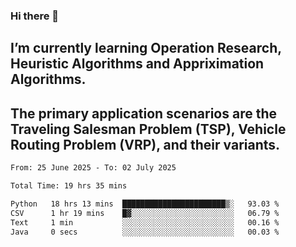 ### Hi there 👋
## I’m currently learning Operation Research, Heuristic Algorithms and Appriximation Algorithms.
## The primary application scenarios are the Traveling Salesman Problem (TSP), Vehicle Routing Problem (VRP), and their variants.
<!--START_SECTION:waka-->

```txt
From: 25 June 2025 - To: 02 July 2025

Total Time: 19 hrs 35 mins

Python   18 hrs 13 mins  ███████████████████████▒░   93.03 %
CSV      1 hr 19 mins    █▓░░░░░░░░░░░░░░░░░░░░░░░   06.79 %
Text     1 min           ░░░░░░░░░░░░░░░░░░░░░░░░░   00.16 %
Java     0 secs          ░░░░░░░░░░░░░░░░░░░░░░░░░   00.03 %
```

<!--END_SECTION:waka-->
<!--
**Bookervsky/Bookervsky** is a ✨ _special_ ✨ repository because its `README.md` (this file) appears on your GitHub profile.

Here are some ideas to get you started:

- 🔭 I’m currently working on ...
- 🌱 I’m currently learning ...
- 👯 I’m looking to collaborate on ...
- 🤔 I’m looking for help with ...
- 💬 Ask me about ...
- 📫 How to reach me: ...
- 😄 Pronouns: ...
- ⚡ Fun fact: ...
-->
